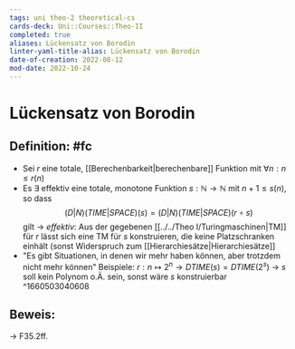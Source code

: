 ```yaml
---
tags: uni theo-2 theoretical-cs
cards-deck: Uni::Courses::Theo-II
completed: true
aliases: Lückensatz von Borodin
linter-yaml-title-alias: Lückensatz von Borodin
date-of-creation: 2022-08-12
mod-date: 2022-10-24
---
```


# Lückensatz von Borodin

## Definition: #fc
- Sei $r$ eine totale, [[Berechenbarkeit|berechenbare]] Funktion mit $\forall n:n\leq r(n)$
- Es $\exists$ effektiv eine totale, monotone Funktion $s:\mathbb{N}\rightarrow\mathbb{N}$ mit $n+1\leq s(n)$, so dass $$(D|N)(TIME|SPACE)(s)=(D|N)(TIME|SPACE)(r\circ s)$$ gilt
	→ *effektiv*: Aus der gegebenen [[../../Theo I/Turingmaschinen|TM]] für $r$ lässt sich eine TM für $s$ konstruieren, die keine Platzschranken einhält (sonst Widerspruch zum [[Hierarchiesätze|Hierarchiesätze]]
- "Es gibt Situationen, in denen wir mehr haben können, aber trotzdem nicht mehr können"
Beispiele: $r:n\mapsto 2^n\rightarrow DTIME(s)=DTIME(2^s)$
→ $s$ soll kein Polynom o.Ä. sein, sonst wäre $s$ konstruierbar
^1660503040608

## Beweis:
→ F35.2ff.
